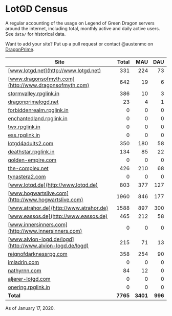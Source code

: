 # LotGD Census
A regular accounting of the usage on Legend of Green Dragon servers around the internet, including total, monthly active and daily active users. See `data/` for historical data.

Want to add your site? Put up a pull request or contact @austenmc on [DragonPrime](http://dragonprime.net).


Site | Total | MAU | DAU
--- | ---:| ---:| ---:
[www.lotgd.net](http://www.lotgd.net)|331|224|73
[www.dragonsofmyth.com](http://www.dragonsofmyth.com)|642|19|6
[stormvalley.rpglink.in](http://stormvalley.rpglink.in)|386|10|3
[dragonprimelogd.net](http://dragonprimelogd.net)|23|4|1
[forbiddenrealm.rpglink.in](http://forbiddenrealm.rpglink.in)|0|0|0
[enchantedland.rpglink.in](http://enchantedland.rpglink.in)|0|0|0
[twx.rpglink.in](http://twx.rpglink.in)|0|0|0
[ess.rpglink.in](http://ess.rpglink.in)|0|0|0
[lotgd4adults2.com](http://lotgd4adults2.com)|350|180|58
[deathstar.rpglink.in](http://deathstar.rpglink.in)|134|85|22
[golden-empire.com](http://golden-empire.com)|0|0|0
[the-complex.net](http://the-complex.net)|426|210|68
[tynastera2.com](http://tynastera2.com)|0|0|0
[www.lotgd.de](http://www.lotgd.de)|803|377|127
[www.hogwartslive.com](http://www.hogwartslive.com)|1960|846|177
[www.atrahor.de](http://www.atrahor.de)|1588|897|300
[www.eassos.de](http://www.eassos.de)|465|212|58
[www.innersinners.com](http://www.innersinners.com)|0|0|0
[www.alvion-logd.de/logd](http://www.alvion-logd.de/logd)|215|71|13
[reignofdarknessrpg.com](http://reignofdarknessrpg.com)|358|254|90
[imladrin.com](http://imladrin.com)|0|0|0
[nathyrnn.com](http://nathyrnn.com)|84|12|0
[aljerer-lotgd.com](http://aljerer-lotgd.com)|0|0|0
[onering.rpglink.in](http://onering.rpglink.in)|0|0|0
**Total**|**7765**|**3401**|**996**

As of January 17, 2020.
